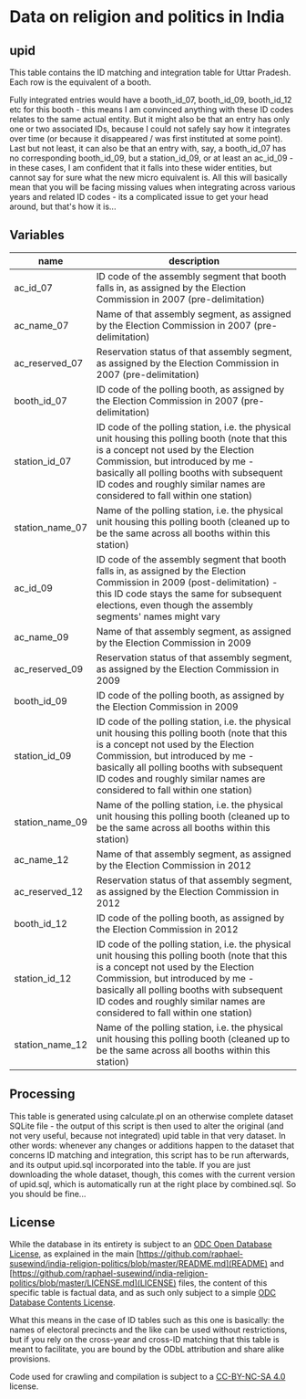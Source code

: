 # Data on religion and politics in India 

## upid

This table contains the ID matching and integration table for Uttar Pradesh. Each row is the equivalent of a booth. 

Fully integrated entries would have a booth_id_07, booth_id_09, booth_id_12 etc for this booth - this means I am convinced anything with these ID codes relates to the same actual entity.  But it might also be that an entry has only one or two associated IDs, because I could not safely say how it integrates over time (or because it disappeared / was first instituted at some point). Last but not least, it can also be that an entry with, say, a booth_id_07 has no corresponding booth_id_09, but a station_id_09, or at least an ac_id_09 - in these cases, I am confident that it falls into these wider entities, but cannot say for sure what the new micro equivalent is. All this will basically mean that you will be facing missing values when integrating across various years and related ID codes - its a complicated issue to get your head around, but that's how it is...

## Variables

name | description
--- | ---
ac_id_07 | ID code of the assembly segment that booth falls in, as assigned by the Election Commission in 2007 (pre-delimitation)
ac_name_07 | Name of that assembly segment, as assigned by the Election Commission in 2007 (pre-delimitation)
ac_reserved_07 | Reservation status of that assembly segment, as assigned by the Election Commission in 2007 (pre-delimitation)
booth_id_07 | ID code of the polling booth, as assigned by the Election Commission in 2007 (pre-delimitation)
station_id_07 | ID code of the polling station, i.e. the physical unit housing this polling booth (note that this is a concept not used by the Election Commission, but introduced by me - basically all polling booths with subsequent ID codes and roughly similar names are considered to fall within one station)
station_name_07 | Name of the polling station, i.e. the physical unit housing this polling booth (cleaned up to be the same across all booths within this station)
ac_id_09 | ID code of the assembly segment that booth falls in, as assigned by the Election Commission in 2009 (post-delimitation) - this ID code stays the same for subsequent elections, even though the assembly segments' names might vary
ac_name_09 | Name of that assembly segment, as assigned by the Election Commission in 2009
ac_reserved_09 | Reservation status of that assembly segment, as assigned by the Election Commission in 2009
booth_id_09 | ID code of the polling booth, as assigned by the Election Commission in 2009
station_id_09 | ID code of the polling station, i.e. the physical unit housing this polling booth (note that this is a concept not used by the Election Commission, but introduced by me - basically all polling booths with subsequent ID codes and roughly similar names are considered to fall within one station)
station_name_09 | Name of the polling station, i.e. the physical unit housing this polling booth (cleaned up to be the same across all booths within this station)
ac_name_12 | Name of that assembly segment, as assigned by the Election Commission in 2012
ac_reserved_12 | Reservation status of that assembly segment, as assigned by the Election Commission in 2012
booth_id_12 | ID code of the polling booth, as assigned by the Election Commission in 2012
station_id_12 | ID code of the polling station, i.e. the physical unit housing this polling booth (note that this is a concept not used by the Election Commission, but introduced by me - basically all polling booths with subsequent ID codes and roughly similar names are considered to fall within one station)
station_name_12 | Name of the polling station, i.e. the physical unit housing this polling booth (cleaned up to be the same across all booths within this station)

## Processing

This table is generated using calculate.pl on an otherwise complete dataset SQLite file - the output of this script is then used to alter the original (and not very useful, because not integrated) upid table in that very dataset. In other words: whenever any changes or additions happen to the dataset that concerns ID matching and integration, this script has to be run afterwards, and its output upid.sql incorporated into the table. If you are just downloading the whole dataset, though, this comes with the current version of upid.sql, which is automatically run at the right place by combined.sql. So you should be fine...

## License

While the database in its entirety is subject to an [ODC Open Database License](http://opendatacommons.org/licenses/odbl/), as explained in the main [https://github.com/raphael-susewind/india-religion-politics/blob/master/README.md](README) and [https://github.com/raphael-susewind/india-religion-politics/blob/master/LICENSE.md](LICENSE) files, the content of this specific table is factual data, and as such only subject to a simple [ODC Database Contents License](http://opendatacommons.org/licenses/dbcl/).

What this means in the case of ID tables such as this one is basically: the names of electoral precincts and the like can be used without restrictions, but if you rely on the cross-year and cross-ID matching that this table is meant to facilitate, you are bound by the ODbL attribution and share alike provisions.

Code used for crawling and compilation is subject to a [CC-BY-NC-SA 4.0](https://creativecommons.org/licenses/by-nc-sa/4.0/) license.
